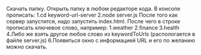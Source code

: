 Скачать папку.
Открыть папку в любом редакторе кода.
В консоле прописать: 1.cd keyword-url-server 2.node server.js
После того как сервер запустится, надо запустить index.html.
После чего в строке прописать ключевое слово, например: 1.weather 2.finance 3.health 4.Либо же взять другое любое слово из keywordToUrls (распологается в файле server.js) 6.Появиться окно с информацией URL и его по желанию можно скачать.
